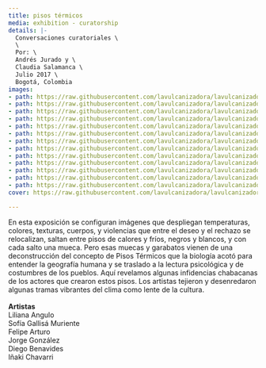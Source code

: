 ```yaml
---
title: pisos térmicos
media: exhibition - curatorship
details: |-
  Conversaciones curatoriales \
  \
  Por: \
  Andrés Jurado y \
  Claudia Salamanca \
  Julio 2017 \
  Bogotá, Colombia
images:
- path: https://raw.githubusercontent.com/lavulcanizadora/lavulcanizadora/main/uploads/pisos-termicos/pisos-termicos-1.jpg
- path: https://raw.githubusercontent.com/lavulcanizadora/lavulcanizadora/main/uploads/pisos-termicos/pisos-termicos-2.jpg
- path: https://raw.githubusercontent.com/lavulcanizadora/lavulcanizadora/main/uploads/pisos-termicos/pisos-termicos-3.jpg
- path: https://raw.githubusercontent.com/lavulcanizadora/lavulcanizadora/main/uploads/pisos-termicos/pisos-termicos-4.jpg
- path: https://raw.githubusercontent.com/lavulcanizadora/lavulcanizadora/main/uploads/pisos-termicos/pisos-termicos-5.jpg
- path: https://raw.githubusercontent.com/lavulcanizadora/lavulcanizadora/main/uploads/pisos-termicos/pisos-termicos-6.jpg
- path: https://raw.githubusercontent.com/lavulcanizadora/lavulcanizadora/main/uploads/pisos-termicos/pisos-termicos-7.jpg
- path: https://raw.githubusercontent.com/lavulcanizadora/lavulcanizadora/main/uploads/pisos-termicos/pisos-termicos-8.jpg
- path: https://raw.githubusercontent.com/lavulcanizadora/lavulcanizadora/main/uploads/pisos-termicos/pisos-termicos-9.jpg
- path: https://raw.githubusercontent.com/lavulcanizadora/lavulcanizadora/main/uploads/pisos-termicos/pisos-termicos-10.jpg
- path: https://raw.githubusercontent.com/lavulcanizadora/lavulcanizadora/main/uploads/pisos-termicos/pisos-termicos-11.jpg
- path: https://raw.githubusercontent.com/lavulcanizadora/lavulcanizadora/main/uploads/pisos-termicos/pisos-termicos-12.jpg
- path: https://raw.githubusercontent.com/lavulcanizadora/lavulcanizadora/main/uploads/pisos-termicos/pisos-termicos-13.jpg
cover: https://raw.githubusercontent.com/lavulcanizadora/lavulcanizadora/main/uploads/project-covers/pisostermicos-cover.png

---
```

En esta exposición se configuran imágenes que despliegan temperaturas, colores, texturas, cuerpos, y violencias que entre el deseo y el rechazo se relocalizan, saltan entre pisos de calores y fríos, negros y blancos, y con cada salto una mueca. Pero esas muecas y garabatos vienen de una deconstrucción del concepto de Pisos Térmicos que la biología acotó para entender la geografía humana y se traslado a la lectura psicológica y de costumbres de los pueblos. Aquí revelamos algunas infidencias chabacanas de los actores que crearon estos pisos. Los artistas tejieron y desenredaron algunas tramas vibrantes del clima como lente de la cultura.
<br>
<br>
**Artistas**<br>
Liliana Angulo<br>
Sofía Gallisá Muriente<br>
Felipe Arturo<br>
Jorge González<br>
Diego Benavides<br>
Iñaki Chavarri<br>